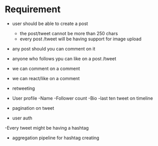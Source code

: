 # Requirement
- user should be able to create a post 
    - the post/tweet cannot be more than 250 chars
    - every post /tweet will be having support for image upload
- any post should you can comment on it 
- anyone who follows ypu can like on a post /tweet
- we can comment on  a comment
- we can react/like on a comment
- retweeting

- User profile
    -Name
    -Follower count
    -Bio
    -last ten tweet on timeline

- pagination on tweet
- user auth

-Every tweet might be having a hashtag
- aggregation pipeline for hashtag creating